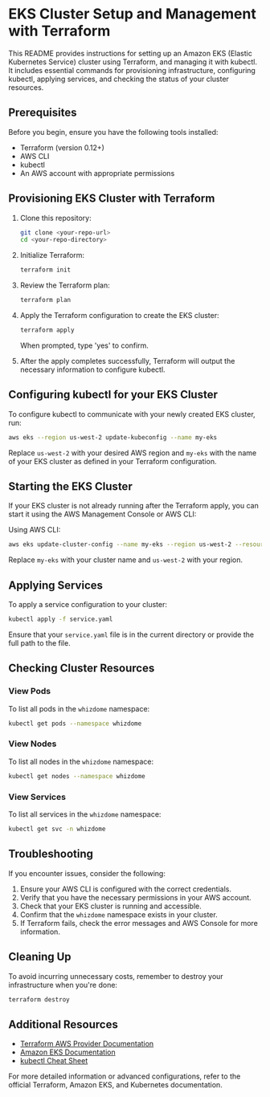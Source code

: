 # EKS Cluster Setup and Management with Terraform

This README provides instructions for setting up an Amazon EKS (Elastic Kubernetes Service) cluster using Terraform, and managing it with kubectl. It includes essential commands for provisioning infrastructure, configuring kubectl, applying services, and checking the status of your cluster resources.

## Prerequisites

Before you begin, ensure you have the following tools installed:

- Terraform (version 0.12+)
- AWS CLI
- kubectl
- An AWS account with appropriate permissions

## Provisioning EKS Cluster with Terraform

1. Clone this repository:
   ```bash
   git clone <your-repo-url>
   cd <your-repo-directory>
   ```

2. Initialize Terraform:
   ```bash
   terraform init
   ```

3. Review the Terraform plan:
   ```bash
   terraform plan
   ```

4. Apply the Terraform configuration to create the EKS cluster:
   ```bash
   terraform apply
   ```
   When prompted, type 'yes' to confirm.

5. After the apply completes successfully, Terraform will output the necessary information to configure kubectl.

## Configuring kubectl for your EKS Cluster

To configure kubectl to communicate with your newly created EKS cluster, run:

```bash
aws eks --region us-west-2 update-kubeconfig --name my-eks
```

Replace `us-west-2` with your desired AWS region and `my-eks` with the name of your EKS cluster as defined in your Terraform configuration.

## Starting the EKS Cluster

If your EKS cluster is not already running after the Terraform apply, you can start it using the AWS Management Console or AWS CLI:

Using AWS CLI:
```bash
aws eks update-cluster-config --name my-eks --region us-west-2 --resources-vpc-config endpointPublicAccess=true,endpointPrivateAccess=true
```

Replace `my-eks` with your cluster name and `us-west-2` with your region.

## Applying Services

To apply a service configuration to your cluster:

```bash
kubectl apply -f service.yaml
```

Ensure that your `service.yaml` file is in the current directory or provide the full path to the file.

## Checking Cluster Resources

### View Pods

To list all pods in the `whizdome` namespace:

```bash
kubectl get pods --namespace whizdome
```

### View Nodes

To list all nodes in the `whizdome` namespace:

```bash
kubectl get nodes --namespace whizdome
```

### View Services

To list all services in the `whizdome` namespace:

```bash
kubectl get svc -n whizdome
```

## Troubleshooting

If you encounter issues, consider the following:

1. Ensure your AWS CLI is configured with the correct credentials.
2. Verify that you have the necessary permissions in your AWS account.
3. Check that your EKS cluster is running and accessible.
4. Confirm that the `whizdome` namespace exists in your cluster.
5. If Terraform fails, check the error messages and AWS Console for more information.

## Cleaning Up

To avoid incurring unnecessary costs, remember to destroy your infrastructure when you're done:

```bash
terraform destroy
```

## Additional Resources

- [Terraform AWS Provider Documentation](https://registry.terraform.io/providers/hashicorp/aws/latest/docs)
- [Amazon EKS Documentation](https://docs.aws.amazon.com/eks/latest/userguide/what-is-eks.html)
- [kubectl Cheat Sheet](https://kubernetes.io/docs/reference/kubectl/cheatsheet/)

For more detailed information or advanced configurations, refer to the official Terraform, Amazon EKS, and Kubernetes documentation.
